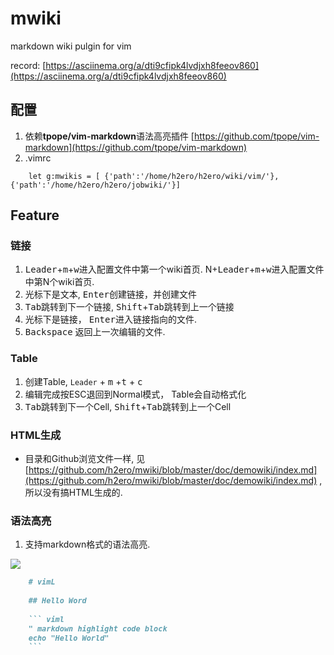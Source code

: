 # mwiki
markdown wiki pulgin for vim 

record: [https://asciinema.org/a/dti9cfipk4lvdjxh8feeov860](https://asciinema.org/a/dti9cfipk4lvdjxh8feeov860)

## 配置
1. 依赖**tpope/vim-markdown**语法高亮插件 [https://github.com/tpope/vim-markdown](https://github.com/tpope/vim-markdown)
2. .vimrc 

``` viml
    let g:mwikis = [ {'path':'/home/h2ero/h2ero/wiki/vim/'}, {'path':'/home/h2ero/h2ero/jobwiki/'}]
```

## Feature

### 链接
1. <kbd>Leader</kbd>+<kbd>m</kbd>+<kbd>w</kbd>进入配置文件中第一个wiki首页. N+<kbd>Leader</kbd>+<kbd>m</kbd>+<kbd>w</kbd>进入配置文件中第N个wiki首页.
2. 光标下是文本, <kbd>Enter</kbd>创建链接，并创建文件
3. <kbd>Tab</kbd>跳转到下一个链接, <kbd>Shift</kbd>+<kbd>Tab</kbd>跳转到上一个链接
4. 光标下是链接， <kbd>Enter</kbd>进入链接指向的文件.
5. <kbd>Backspace</kbd> 返回上一次编辑的文件.

### Table
1. 创建Table, `Leader` + <kbd>m</kbd> +<kbd>t</kbd> + <kbd>c</kbd>
2. 编辑完成按ESC退回到Normal模式， Table会自动格式化
3. <kbd>Tab</kbd>跳转到下一个Cell, <kbd>Shift</kbd>+<kbd>Tab</kbd>跳转到上一个Cell

### HTML生成
* 目录和Github浏览文件一样, 见 [https://github.com/h2ero/mwiki/blob/master/doc/demowiki/index.md](https://github.com/h2ero/mwiki/blob/master/doc/demowiki/index.md) , 所以没有搞HTML生成的.

### 语法高亮

1. 支持markdown格式的语法高亮.

<img src="https://raw.githubusercontent.com/h2ero/mwiki/master/doc/images/highlight.png">

```  markdown
    # vimL
    
    ## Hello Word
    
    ``` viml
    " markdown highlight code block
    echo "Hello World"
    ```
```
